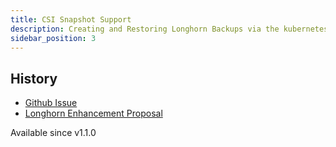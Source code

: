 ```yaml
---
title: CSI Snapshot Support
description: Creating and Restoring Longhorn Backups via the kubernetes CSI snapshot mechanism
sidebar_position: 3
---
```


## History
- [Github Issue](https://github.com/longhorn/longhorn/issues/304)
- [Longhorn Enhancement Proposal](https://github.com/longhorn/longhorn/blob/master/enhancements/20200904-csi-snapshot-support.md)

Available since v1.1.0
